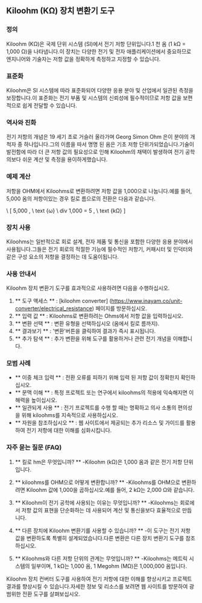 ## Kiloohm (KΩ) 장치 변환기 도구

### 정의
Kiloohm (KΩ)은 국제 단위 시스템 (SI)에서 전기 저항 단위입니다.1 천 옴 (1 kΩ = 1,000 Ω)을 나타냅니다.이 장치는 다양한 전기 및 전자 애플리케이션에서 중요하므로 엔지니어와 기술자는 저항 값을 정확하게 측정하고 지정할 수 있습니다.

### 표준화
Kiloohm은 SI 시스템에 따라 표준화되어 다양한 응용 분야 및 산업에서 일관된 측정을 보장합니다.이 표준화는 전기 부품 및 시스템의 신뢰성에 필수적이므로 저항 값을 보편적으로 쉽게 전달할 수 있습니다.

### 역사와 진화
전기 저항의 개념은 19 세기 초로 거슬러 올라가며 Georg Simon Ohm 은이 분야의 개척자 중 하나입니다.그의 이름을 따서 명명 된 옴은 기초 저항 단위가되었습니다.기술이 발전함에 따라 더 큰 저항 값의 필요성으로 인해 Kiloohm의 채택이 발생하여 전기 공학의보다 쉬운 계산 및 측정을 용이하게했습니다.

### 예제 계산
저항을 OHM에서 Kiloohms로 변환하려면 저항 값을 1,000으로 나눕니다.예를 들어, 5,000 옴의 저항이있는 경우 킬로 름으로의 전환은 다음과 같습니다.

\ [
5,000 \, \ text {ω} \ div 1,000 = 5 \, \ text {kΩ}
\]

### 장치 사용
Kiloohms는 일반적으로 회로 설계, 전자 제품 및 통신을 포함한 다양한 응용 분야에서 사용됩니다.그들은 전기 회로의 적절한 기능에 필수적인 저항기, 커패시터 및 인덕터와 같은 구성 요소의 저항을 결정하는 데 도움이됩니다.

### 사용 안내서
Kiloohm 장치 변환기 도구를 효과적으로 사용하려면 다음을 수행하십시오.

1. ** 도구 액세스 ** : [kiloohm converter] (https://www.inayam.co/unit-converter/electrical_resistance) 페이지를 방문하십시오.
2. ** 입력 값 ** : Kiloohms로 변환하려는 Ohms에서 저항 값을 입력하십시오.
3. ** 변환 선택 ** : 변환 유형을 선택하십시오 (옴에서 킬로 름까지).
4. ** 결과보기 ** : '변환'버튼을 클릭하여 결과가 즉시 표시됩니다.
5. ** 추가 탐색 ** : 추가 변환을 위해 도구를 활용하거나 관련 전기 개념을 이해합니다.

### 모범 사례
- ** 이중 체크 입력 ** : 전환 오류를 피하기 위해 입력 된 저항 값이 정확한지 확인하십시오.
- ** 문맥 이해 ** : 특정 프로젝트 또는 연구에서 kiloohms의 적용에 익숙해지면 이해력을 높이십시오.
- ** 일관되게 사용 ** : 전기 프로젝트를 수행 할 때는 명확하고 의사 소통의 편의성을 위해 kiloohms를 지속적으로 사용하십시오.
- ** 자원을 참조하십시오 ** : 웹 사이트에서 제공되는 추가 리소스 및 가이드를 활용하여 전기 저항에 대한 이해를 심화시킵니다.

### 자주 묻는 질문 (FAQ)

1. ** 킬로 hm은 무엇입니까? **
-Kiloohm (kΩ)은 1,000 옴과 같은 전기 저항 단위입니다.

2. ** kiloohms를 OHM으로 어떻게 변환합니까? **
-Kiloohms를 OHM으로 변환하려면 Kiloohm 값에 1,000을 곱하십시오.예를 들어, 2 kΩ는 2,000 Ω와 같습니다.

3. ** Kiloohm이 전기 공학에 사용되는 이유는 무엇입니까? **
-Kiloohms는 회로에서 저항 값의 표현을 단순화하는 데 사용되어 계산 및 통신을보다 효율적으로 만듭니다.

4. ** 다른 장치에 Kiloohm 변환기를 사용할 수 있습니까? **
-이 도구는 전기 저항 값을 변환하도록 특별히 설계되었습니다.다른 변환은 다른 장치 변환기 도구를 참조하십시오.

5. ** Kiloohms와 다른 저항 단위의 관계는 무엇입니까? **
-Kiloohms는 메트릭 시스템의 일부이며, 1 kΩ는 1,000 옴, 1 Megohm (MΩ)은 1,000,000 옴입니다.

Kiloohm 장치 컨버터 도구를 사용하여 전기 저항에 대한 이해를 향상시키고 프로젝트 결과를 향상시킬 수 있습니다.자세한 정보 및 리소스를 보려면 웹 사이트를 방문하여 광범위한 전환 도구를 살펴보십시오.